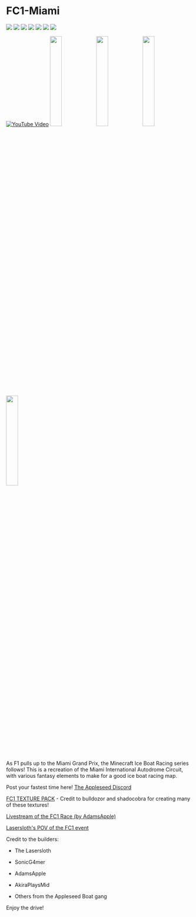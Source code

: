 # FC1-Miami

[![][badge-dl]][dl-latest]
[![][badge-planetmc]][planetmc]
[![][badge-discord]][join-discord] 
[![][badge-patreon]][patreon]
[![][badge-youtube]][youtube]
[![][badge-twitch]][twitch]
[![][badge-twitter]][twitter]


[![YouTube Video][yt-thumbnail]][yt-vidlink]
<img src="https://user-images.githubusercontent.com/96582306/174666905-931f4d90-b2fd-480a-a740-442c8eb0babc.png" width="25%"></img><img src="https://user-images.githubusercontent.com/96582306/174666565-12af242d-a5a1-493c-8872-1d06a7b98dbe.png" width="25%"></img><img src="https://user-images.githubusercontent.com/96582306/174666595-c34e01ae-9b52-4aa5-bcc4-2256a0608687.png" width="25%"></img><img src="https://user-images.githubusercontent.com/96582306/174666717-983e9037-ef53-47ec-b93a-13140c27e7a6.png" width="25%"></img>


As F1 pulls up to the Miami Grand Prix, the Minecraft Ice Boat Racing series follows! This is a recreation of the Miami International Autodrome Circuit, with various fantasy elements to make for a good ice boat racing map.

Post your fastest time here! [The Appleseed Discord][join-discord]

[FC1 TEXTURE PACK][dl-texture] - Credit to bulldozor and shadocobra for creating many of these textures!

[Livestream of the FC1 Race (by AdamsApple)](https://www.youtube.com/watch?v=ZjTF48kDkvo)

[Lasersloth's POV of the FC1 event](https://youtu.be/2MovMAXCJO8)

Credit to the builders:
- The Lasersloth
- SonicG4mer
- AdamsApple

- AkiraPlaysMid
- Others from the Appleseed Boat gang

Enjoy the drive!



<!-- link refrences (repo-specific)-->
[dl-latest]: https://github.com/FormulaCraftOne/FC1-Miami/releases/latest/download/FC1-Miami.zip
[planetmc]: https://www.planetminecraft.com/project/f1-miami-grand-prix-ice-boat-racing-track-1-17-1/
[yt-vidlink]: https://www.youtube.com/watch?v=ZjTF48kDkvo
[yt-thumbnail]: https://img.youtube.com/vi/ZjTF48kDkvo/maxresdefault.jpg


<!-- link refrences (not repo-specific)-->
[dl-texture]:   https://github.com/FormulaCraftOne/FC1-TexturePack/releases/latest/download/FC1.TexturePack.zip
[join-discord]: https://discord.gg/paeBnG8Csd
[twitter]:      https://twitter.com/AdamsApplesPie
[twitch]:       https://www.twitch.tv/adamsapplelive
[youtube]:      https://www.youtube.com/c/AdamsApples
[patreon]:      https://www.patreon.com/AdamsApples

<!-- Shields.io Badge Images -->
[badge-dl]:       https://img.shields.io/badge/-Direct%20Downlod-brightgreen?style=for-the-badge
[badge-planetmc]: https://img.shields.io/badge/-PlanetMinecraft-blue?style=for-the-badge
[badge-discord]:  https://img.shields.io/discord/417802132733952010?label=&logo=Discord&style=social
[badge-twitter]:  https://img.shields.io/badge/--white?style=social&logo=twitter
[badge-twitch]:   https://img.shields.io/badge/--white?style=social&logo=twitch
[badge-youtube]:  https://img.shields.io/badge/--white?style=social&logo=youtube
[badge-patreon]:  https://img.shields.io/badge/--white?style=social&logo=patreon
